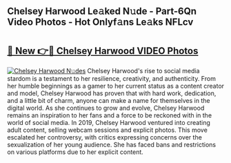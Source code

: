 ## Chelsey Harwood Le𝚊ked N𝚞de - Part-6Qn Video Photos - Hot Onlyf𝚊ns Le𝚊ks NFLcv

# <h2><a href="http://ac30589.deff.icu/?id=Chelsey+Harwood">🔗 New 👉🔴 Chelsey Harwood VIDEO Photos</a></h2>

[![Chelsey Harwood N𝚞des](https://i.imgur.com/rIISA9y.gif)](http://ac30589.deff.icu/?id=Chelsey+Harwood)
Chelsey Harwood's rise to social media stardom is a testament to her resilience, creativity, and authenticity. From her humble beginnings as a gamer to her current status as a content creator and model, Chelsey Harwood has proven that with hard work, dedication, and a little bit of charm, anyone can make a name for themselves in the digital world. As she continues to grow and evolve, Chelsey Harwood remains an inspiration to her fans and a force to be reckoned with in the world of social media. In 2019, Chelsey Harwood ventured into creating adult content, selling webcam sessions and explicit photos. This move escalated her controversy, with critics expressing concerns over the sexualization of her young audience. She has faced bans and restrictions on various platforms due to her explicit content.
